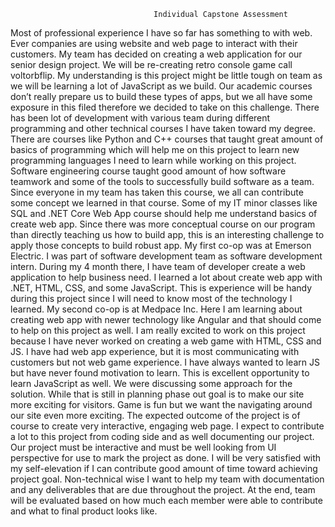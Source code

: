                                     Individual Capstone Assessment
Most of professional experience I have so far has something to with web. Ever companies are using website and web page to interact with their customers. My team has decided on creating a web application for our senior design project. We will be re-creating retro console game call voltorbflip. My understanding is this project might be little tough on team as we will be learning a lot of JavaScript as we build. Our academic courses don’t really prepare us to build these types of apps, but we all have some exposure in this filed therefore we decided to take on this challenge.
There has been lot of development with various team during different programming and other technical courses I have taken toward my degree. There are courses like Python and C++ courses that taught great amount of basics of programming which will help me on this project to learn new programming languages I need to learn while working on this project. Software engineering course taught good amount of how software teamwork and some of the tools to successfully build software as a team. Since everyone in my team has taken this course, we all can contribute some concept we learned in that course. Some of my IT minor classes like SQL and .NET Core Web App course should help me understand basics of create web app. Since there was more conceptual course on our program than directly teaching us how to build app, this is an interesting challenge to apply those concepts to build robust app.
My first co-op was at Emerson Electric. I was part of software development team as software development intern. During my 4 month there, I have team of developer create a web application to help business need. I learned a lot about create web app with .NET, HTML, CSS, and some JavaScript. This is experience will be handy during this project since I will need to know most of the technology I learned. My second co-op is at Medpace Inc. Here I am learning about creating web app with newer technology like Angular and that should come to help on this project as well.
I am really excited to work on this project because I have never worked on creating a web game with HTML, CSS and JS. I have had web app experience, but it is most communicating with customers but not web game experience. I have always wanted to learn JS but have never found motivation to learn. This is excellent opportunity to learn JavaScript as well.  We were discussing some approach for the solution. While that is still in planning phase out goal is to make our site more exciting for visitors. Game is fun but we want the navigating around our site even more exciting.
The expected outcome of the project is of course to create very interactive, engaging web page. I expect to contribute a lot to this project from coding side and as well documenting our project. Our project must be interactive and must be well looking from UI perspective for use to mark the project as done. I will be very satisfied with my self-elevation if I can contribute good amount of time toward achieving project goal. Non-technical wise I want to help my team with documentation and any deliverables that are due throughout the project. At the end, team will be evaluated based on how much each member were able to contribute and what to final product looks like.
